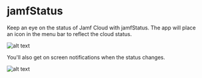 # jamfStatus
Keep an eye on the status of Jamf Cloud with jamfStatus.  The app will place an icon in the menu bar to reflect the cloud status.

![alt text](https://raw.githubusercontent.com/jamfprofessionalservices/jamfStatus/master/jamfStatus/images/menubar.png "menu bar")<p>
You'll also get on screen notifications when the status changes.

![alt text](https://raw.githubusercontent.com/jamfprofessionalservices/jamfStatus/master/jamfStatus/images/alert.png "alert")
